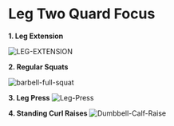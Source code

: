 # Leg Two Quard Focus

**1. Leg Extension**

![LEG-EXTENSION](https://github.com/articulativeman/articulativeman.github.io/assets/139848332/71c63a44-def3-4b7d-a6ca-d3e36bdd0ae1)


**2. Regular Squats**

![barbell-full-squat](https://github.com/articulativeman/articulativeman.github.io/assets/139848332/1e503b4a-34c6-49be-9698-f266295cfe06)



**3. Leg Press**
![Leg-Press](https://github.com/articulativeman/articulativeman.github.io/assets/139848332/808c96d4-f5a0-4d41-b51d-f8ccd5a57a80)


**4. Standing Curl Raises**
![Dumbbell-Calf-Raise](https://github.com/articulativeman/articulativeman.github.io/assets/139848332/1f9d4e58-638a-4389-ae8f-fe646c07943a)
